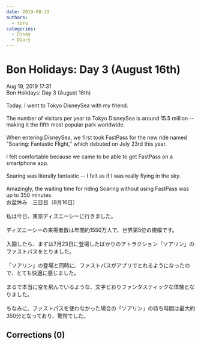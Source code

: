 ```yaml
---
date: 2019-08-19
authors:
  - toru
categories:
  - Essay
  - Diary
---
```


<h1 id="subject_show">Bon Holidays: Day 3 (August 16th)</h1>
<div class="date">Aug 19, 2019 17:31</div>
<div id="post"><div id="body_show_ori">
Bon Holidays: Day 3 (August 16th)<br/><br/>Today, I went to Tokyo DisneySea with my friend.<br/><br/>The number of visitors per year to Tokyo DisneySea is around 15.5 million -- making it the fifth most popular park worldwide.<br/><br/>When entering DisneySea, we first took FastPass for the new ride named "Soaring: Fantastic Flight," which debuted on July 23rd this year.<br/><br/>I felt comfortable because we came to be able to get FastPass on a smartphone app.<br/><br/>Soaring was literally fantastic -- I felt as if I was really flying in the sky.<br/><br/>Amazingly, the waiting time for riding Soaring without using FastPass was up to 350 minutes.
</div></div>

<!-- more -->

<div id="post_ja"><div id="body_show_mo">
お盆休み　三日目（8月16日）<br/><br/>私は今日、東京ディズニーシーに行きました。<br/><br/>ディズニーシーの来場者数は年間約1550万人で、世界第5位の規模です。<br/><br/>入園したら、まずは7月23日に登場したばかりのアトラクション「ソアリン」のファストパスをとりました。<br/><br/>「ソアリン」の登場と同時に、ファストパスがアプリでとれるようになったので、とても快適に感じました。<br/><br/>まるで本当に空を飛んでいるような、文字どおりファンタスティックな体験となりました。<br/><br/>ちなみに、ファストパスを使わなかった場合の「ソアリン」の待ち時間は最大約350分となっており、驚愕でした。
</div></div>

## Corrections (0)
